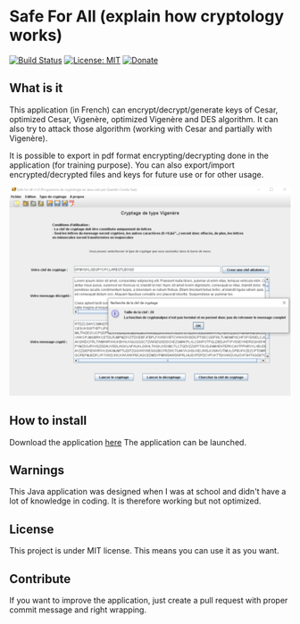 # Safe For All (explain how cryptology works)

[![Build Status](https://travis-ci.com/QuentinCG/Safe-For-All.svg?branch=master)](https://travis-ci.com/github/QuentinCG/Safe-For-All) [![License: MIT](https://img.shields.io/badge/License-MIT-brightgreen.svg)](https://github.com/QuentinCG/QPortKnocking/blob/master/LICENSE) [![Donate](https://img.shields.io/badge/Donate-PayPal-blue.svg)](https://paypal.me/QuentinCG)

## What is it


This application (in French) can encrypt/decrypt/generate keys of Cesar, optimized Cesar, Vigenère, optimized Vigenère and DES algorithm.
It can also try to attack those algorithm (working with Cesar and partially with Vigenère).

It is possible to export in pdf format encrypting/decrypting done in the application (for training purpose).
You can also export/import encrypted/decrypted files and keys for future use or for other usage.

<img src="demo.png" width="600">


## How to install

Download the application <a href="https://github.com/QuentinCG/Safe-For-All/releases/download/1-0-0/Safe-For-All-1-0-0.jar">here</a>
The application can be launched.



## Warnings

This Java application was designed when I was at school and didn't have a lot of knowledge in coding.
It is therefore working but not optimized.


## License

This project is under MIT license. This means you can use it as you want.


## Contribute

If you want to improve the application, just create a pull request with proper commit message and right wrapping.
